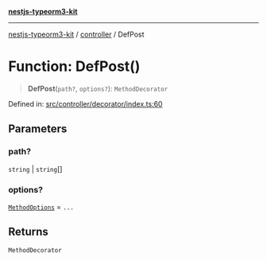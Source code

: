 [**nestjs-typeorm3-kit**](../../README.md)

***

[nestjs-typeorm3-kit](../../README.md) / [controller](../README.md) / DefPost

# Function: DefPost()

> **DefPost**(`path?`, `options?`): `MethodDecorator`

Defined in: [src/controller/decorator/index.ts:60](https://github.com/x302502/nestjs-typeorm3-kit/blob/313e27f27be24cb76b799a33cc27551fc0070682/src/controller/decorator/index.ts#L60)

## Parameters

### path?

`string` | `string`[]

### options?

[`MethodOptions`](../../@types/classes/MethodOptions.md) = `...`

## Returns

`MethodDecorator`
